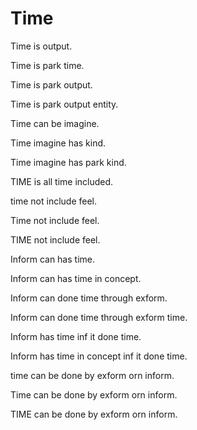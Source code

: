 # Time

Time is output.

Time is park time.

Time is park output.

Time is park output entity.

Time can be imagine.

Time imagine has kind.

Time imagine has park kind.

TIME is all time included.

time not include feel.

Time not include feel.

TIME not include feel.

Inform can has time.

Inform can has time in concept.

Inform can done time through exform.

Inform can done time through exform time.

Inform has time inf it done time.

Inform has time in concept inf it done time.

time can be done by exform orn inform.

Time can be done by exform orn inform.

TIME can be done by exform orn inform.